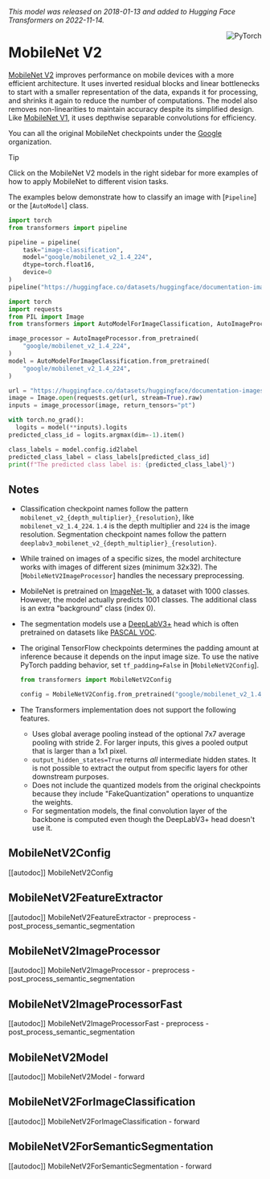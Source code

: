 <!--Copyright 2022 The HuggingFace Team. All rights reserved.

Licensed under the Apache License, Version 2.0 (the "License"); you may not use this file except in compliance with
the License. You may obtain a copy of the License at

http://www.apache.org/licenses/LICENSE-2.0

Unless required by applicable law or agreed to in writing, software distributed under the License is distributed on
an "AS IS" BASIS, WITHOUT WARRANTIES OR CONDITIONS OF ANY KIND, either express or implied. See the License for the
specific language governing permissions and limitations under the License.

⚠️ Note that this file is in Markdown but contain specific syntax for our doc-builder (similar to MDX) that may not be
rendered properly in your Markdown viewer.

-->
*This model was released on 2018-01-13 and added to Hugging Face Transformers on 2022-11-14.*

<div style="float: right;">
    <div class="flex flex-wrap space-x-1">
        <img alt="PyTorch" src="https://img.shields.io/badge/PyTorch-EE4C2C?style=flat&logo=pytorch&logoColor=white">
    </div>
</div>

# MobileNet V2

[MobileNet V2](https://huggingface.co/papers/1801.04381) improves performance on mobile devices with a more efficient architecture. It uses inverted residual blocks and linear bottlenecks to start with a smaller representation of the data, expands it for processing, and shrinks it again to reduce the number of computations. The model also removes non-linearities to maintain accuracy despite its simplified design. Like [MobileNet V1](./mobilenet_v1), it uses depthwise separable convolutions for efficiency.

You can all the original MobileNet checkpoints under the [Google](https://huggingface.co/google?search_models=mobilenet) organization.

> [!TIP]
> Click on the MobileNet V2 models in the right sidebar for more examples of how to apply MobileNet to different vision tasks.

The examples below demonstrate how to classify an image with [`Pipeline`] or the [`AutoModel`] class.

<hfoptions id="usage-img-class">
<hfoption id="Pipeline">

```python
import torch
from transformers import pipeline

pipeline = pipeline(
    task="image-classification",
    model="google/mobilenet_v2_1.4_224",
    dtype=torch.float16,
    device=0
)
pipeline("https://huggingface.co/datasets/huggingface/documentation-images/resolve/main/pipeline-cat-chonk.jpeg")
```

</hfoption>
<hfoption id="AutoModel">

```python
import torch
import requests
from PIL import Image
from transformers import AutoModelForImageClassification, AutoImageProcessor

image_processor = AutoImageProcessor.from_pretrained(
    "google/mobilenet_v2_1.4_224",
)
model = AutoModelForImageClassification.from_pretrained(
    "google/mobilenet_v2_1.4_224",
)

url = "https://huggingface.co/datasets/huggingface/documentation-images/resolve/main/pipeline-cat-chonk.jpeg"
image = Image.open(requests.get(url, stream=True).raw)
inputs = image_processor(image, return_tensors="pt")

with torch.no_grad():
  logits = model(**inputs).logits
predicted_class_id = logits.argmax(dim=-1).item()

class_labels = model.config.id2label
predicted_class_label = class_labels[predicted_class_id]
print(f"The predicted class label is: {predicted_class_label}")
```

</hfoption>
</hfoptions>

## Notes

- Classification checkpoint names follow the pattern `mobilenet_v2_{depth_multiplier}_{resolution}`, like `mobilenet_v2_1.4_224`. `1.4` is the depth multiplier and `224` is the image resolution. Segmentation checkpoint names follow the pattern `deeplabv3_mobilenet_v2_{depth_multiplier}_{resolution}`.
- While trained on images of a specific sizes, the model architecture works with images of different sizes (minimum 32x32). The [`MobileNetV2ImageProcessor`] handles the necessary preprocessing.
- MobileNet is pretrained on [ImageNet-1k](https://huggingface.co/datasets/imagenet-1k), a dataset with 1000 classes. However, the model actually predicts 1001 classes. The additional class is an extra "background" class (index 0).
- The segmentation models use a [DeepLabV3+](https://huggingface.co/papers/1802.02611) head which is often pretrained on datasets like [PASCAL VOC](https://huggingface.co/datasets/merve/pascal-voc).
- The original TensorFlow checkpoints determines the padding amount at inference because it depends on the input image size. To use the native PyTorch padding behavior, set `tf_padding=False` in [`MobileNetV2Config`].

    ```python
    from transformers import MobileNetV2Config

    config = MobileNetV2Config.from_pretrained("google/mobilenet_v2_1.4_224", tf_padding=True)
    ```

- The Transformers implementation does not support the following features.
  - Uses global average pooling instead of the optional 7x7 average pooling with stride 2. For larger inputs, this gives a pooled output that is larger than a 1x1 pixel.
  - `output_hidden_states=True` returns *all* intermediate hidden states. It is not possible to extract the output from specific layers for other downstream purposes.
  - Does not include the quantized models from the original checkpoints because they include "FakeQuantization" operations to unquantize the weights.
  - For segmentation models, the final convolution layer of the backbone is computed even though the DeepLabV3+ head doesn't use it.

## MobileNetV2Config

[[autodoc]] MobileNetV2Config

## MobileNetV2FeatureExtractor

[[autodoc]] MobileNetV2FeatureExtractor
    - preprocess
    - post_process_semantic_segmentation

## MobileNetV2ImageProcessor

[[autodoc]] MobileNetV2ImageProcessor
    - preprocess
    - post_process_semantic_segmentation

## MobileNetV2ImageProcessorFast

[[autodoc]] MobileNetV2ImageProcessorFast
    - preprocess
    - post_process_semantic_segmentation

## MobileNetV2Model

[[autodoc]] MobileNetV2Model
    - forward

## MobileNetV2ForImageClassification

[[autodoc]] MobileNetV2ForImageClassification
    - forward

## MobileNetV2ForSemanticSegmentation

[[autodoc]] MobileNetV2ForSemanticSegmentation
    - forward
